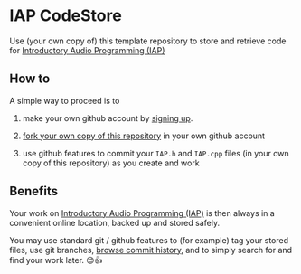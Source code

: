 # IAP CodeStore
Use (your own copy of) this template repository to store and retrieve code for <a href="https://github.com/uwePhillPhelps/IAP-2023/">Introductory Audio Programming (IAP)</a>

## How to
A simple way to proceed is to 

1. make your own github account by <a href="https://github.com/signup">signing up</a>.

1. <a href="/fork">fork your own copy of this repository</a> in your own github account

1. use github features to commit your `IAP.h` and `IAP.cpp` files (in your own copy of this repository) as you create and work
   
## Benefits

Your work on <a href="https://github.com/uwePhillPhelps/IAP-2023/">Introductory Audio Programming (IAP)</a> is then always in a convenient online location, backed up and stored safely.

You may use standard git / github features to (for example) tag your stored files, use git branches, <a href="/commits/master/">browse commit history</a>, and to simply search for and find your work later. 😊👍
